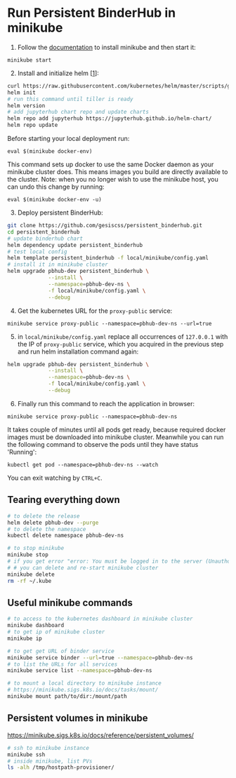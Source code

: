 # Run Persistent BinderHub in minikube

1. Follow the [documentation](https://kubernetes.io/docs/tasks/tools/install-minikube/) to install minikube
and then start it: 

`minikube start`

2. Install and initialize helm [[1](https://github.com/jupyterhub/binderhub/blob/master/CONTRIBUTING.md#one-time-installation)]:
```bash
curl https://raw.githubusercontent.com/kubernetes/helm/master/scripts/get | bash
helm init
# run this command until tiller is ready
helm version
# add jupyterhub chart repo and update charts
helm repo add jupyterhub https://jupyterhub.github.io/helm-chart/
helm repo update

```
Before starting your local deployment run:

`eval $(minikube docker-env)`

This command sets up docker to use the same Docker daemon as your minikube cluster does. 
This means images you build are directly available to the cluster. 
Note: when you no longer wish to use the minikube host, you can undo this change by running:

`eval $(minikube docker-env -u)`

3. Deploy persistent BinderHub:

```bash
git clone https://github.com/gesiscss/persistent_binderhub.git
cd persistent_binderhub
# update binderhub chart
helm dependency update persistent_binderhub
# test local config
helm template persistent_binderhub -f local/minikube/config.yaml
# install it in minikube cluster
helm upgrade pbhub-dev persistent_binderhub \
             --install \
             --namespace=pbhub-dev-ns \
             -f local/minikube/config.yaml \
             --debug

```

4. Get the kubernetes URL for the `proxy-public` service:

`minikube service proxy-public --namespace=pbhub-dev-ns --url=true`

5. in `local/minikube/config.yaml` replace all occurrences of `127.0.0.1` with the IP of `proxy-public` service, 
which you acquired in the previous step 
and run helm installation command again:

```bash
helm upgrade pbhub-dev persistent_binderhub \
             --install \
             --namespace=pbhub-dev-ns \
             -f local/minikube/config.yaml \
             --debug

```

6. Finally run this command to reach the application in browser:

`minikube service proxy-public --namespace=pbhub-dev-ns`

It takes couple of minutes until all pods get ready, because required docker images must be downloaded into minikube cluster. 
Meanwhile you can run the following command to observe the pods until they have status 'Running':

`kubectl get pod --namespace=pbhub-dev-ns --watch`

You can exit watching by `CTRL+C`.

## Tearing everything down

```bash
# to delete the release
helm delete pbhub-dev --purge
# to delete the namespace
kubectl delete namespace pbhub-dev-ns

# to stop minikube
minikube stop
# if you get error "error: You must be logged in to the server (Unauthorized)", 
# # you can delete and re-start minikube cluster
minikube delete
rm -rf ~/.kube
```

## Useful minikube commands

```bash
# to access to the kubernetes dashboard in minikube cluster
minikube dashboard
# to get ip of minikube cluster
minikube ip

# to get get URL of binder service
minikube service binder --url=true --namespace=pbhub-dev-ns
# to list the URLs for all services
minikube service list --namespace=pbhub-dev-ns

# to mount a local directory to minikube instance
# https://minikube.sigs.k8s.io/docs/tasks/mount/
minikube mount path/to/dir:/mount/path
```

## Persistent volumes in minikube

https://minikube.sigs.k8s.io/docs/reference/persistent_volumes/

```bash
# ssh to minikube instance
minikube ssh
# inside minikube, list PVs
ls -alh /tmp/hostpath-provisioner/
```
